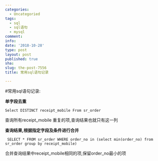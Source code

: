 ```yaml
---
categories:
  - Uncategoried
tags:
  - sql
  - sql语句
  - mysql
comment: 
info: 
date: '2018-10-28'
type: post
layout: post
published: true
sha: 
slug: the-post-7556
title: 常用sql语句记录

---
```

#常用sql语句记录:   

**单字段去重**

`Select DISTINCT receipt_mobile From sr_order  `

查询所有receipt_mobile 重复的项,查询结果也就只有这一列

**查询结果,根据指定字段及条件进行合并**

` SELECT * FROM sr_order WHERE order_no in (select min(order_no) from sr_order group by receipt_mobile)`

合并查询结果中receipt_mobile相同的项,保留order_no最小的项